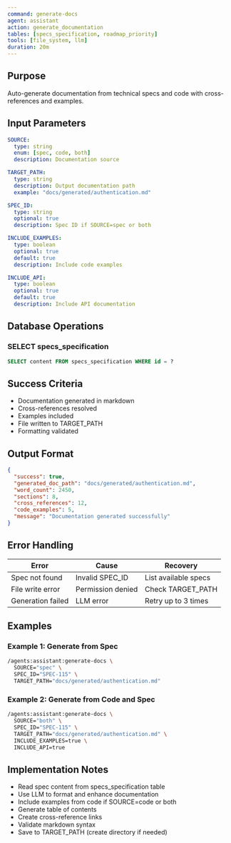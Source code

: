 ```yaml
---
command: generate-docs
agent: assistant
action: generate_documentation
tables: [specs_specification, roadmap_priority]
tools: [file_system, llm]
duration: 20m
---
```


## Purpose

Auto-generate documentation from technical specs and code with cross-references and examples.

## Input Parameters

```yaml
SOURCE:
  type: string
  enum: [spec, code, both]
  description: Documentation source

TARGET_PATH:
  type: string
  description: Output documentation path
  example: "docs/generated/authentication.md"

SPEC_ID:
  type: string
  optional: true
  description: Spec ID if SOURCE=spec or both

INCLUDE_EXAMPLES:
  type: boolean
  optional: true
  default: true
  description: Include code examples

INCLUDE_API:
  type: boolean
  optional: true
  default: true
  description: Include API documentation
```

## Database Operations

### SELECT specs_specification

```sql
SELECT content FROM specs_specification WHERE id = ?
```

## Success Criteria

- Documentation generated in markdown
- Cross-references resolved
- Examples included
- File written to TARGET_PATH
- Formatting validated

## Output Format

```json
{
  "success": true,
  "generated_doc_path": "docs/generated/authentication.md",
  "word_count": 2450,
  "sections": 8,
  "cross_references": 12,
  "code_examples": 5,
  "message": "Documentation generated successfully"
}
```

## Error Handling

| Error | Cause | Recovery |
|-------|-------|----------|
| Spec not found | Invalid SPEC_ID | List available specs |
| File write error | Permission denied | Check TARGET_PATH |
| Generation failed | LLM error | Retry up to 3 times |

## Examples

### Example 1: Generate from Spec

```bash
/agents:assistant:generate-docs \
  SOURCE="spec" \
  SPEC_ID="SPEC-115" \
  TARGET_PATH="docs/generated/authentication.md"
```

### Example 2: Generate from Code and Spec

```bash
/agents:assistant:generate-docs \
  SOURCE="both" \
  SPEC_ID="SPEC-115" \
  TARGET_PATH="docs/generated/authentication.md" \
  INCLUDE_EXAMPLES=true \
  INCLUDE_API=true
```

## Implementation Notes

- Read spec content from specs_specification table
- Use LLM to format and enhance documentation
- Include examples from code if SOURCE=code or both
- Generate table of contents
- Create cross-reference links
- Validate markdown syntax
- Save to TARGET_PATH (create directory if needed)
